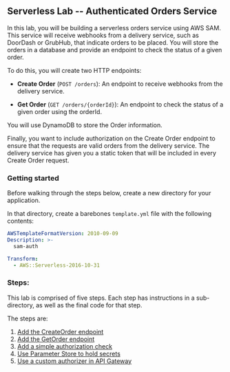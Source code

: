 ## Serverless Lab -- Authenticated Orders Service

In this lab, you will be building a serverless orders service using AWS SAM. This service will receive webhooks from a delivery service, such as DoorDash or GrubHub, that indicate orders to be placed. You will store the orders in a database and provide an endpoint to check the status of a given order.

To do this, you will create two HTTP endpoints:

- **Create Order** (`POST /orders`): An endpoint to receive webhooks from the delivery service.

- **Get Order** (`GET /orders/{orderId}`): An endpoint to check the status of a given order using the orderId.

You will use DynamoDB to store the Order information.

Finally, you want to include authorization on the Create Order endpoint to ensure that the requests are valid orders from the delivery service. The delivery service has given you a static token that will be included in every Create Order request.

### Getting started

Before walking through the steps below, create a new directory for your application.

In that directory, create a barebones `template.yml` file with the following contents:

```yml
AWSTemplateFormatVersion: 2010-09-09
Description: >-
  sam-auth

Transform:
  - AWS::Serverless-2016-10-31
```

### Steps:

This lab is comprised of five steps. Each step has instructions in a sub-directory, as well as the final code for that step.

The steps are:

1. [Add the CreateOrder endpoint](./1-create-order)
2. [Add the GetOrder endpoint](./2-get-order)
3. [Add a simple authorization check](./3-authorization)
4. [Use Parameter Store to hold secrets](./4-parameter-store)
5. [Use a custom authorizer in API Gateway](./5-custom-authorizer)

